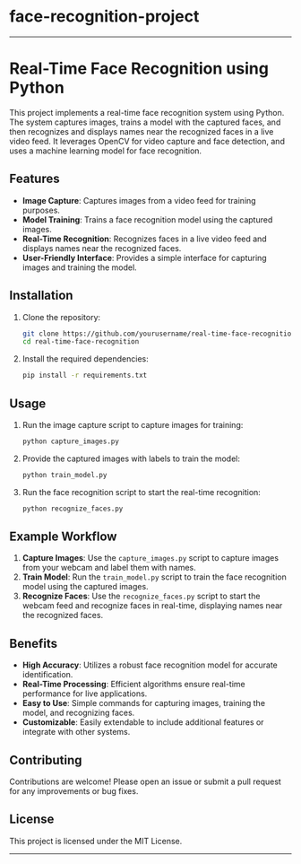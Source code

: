 # face-recognition-project
---

# Real-Time Face Recognition using Python

This project implements a real-time face recognition system using Python. The system captures images, trains a model with the captured faces, and then recognizes and displays names near the recognized faces in a live video feed. It leverages OpenCV for video capture and face detection, and uses a machine learning model for face recognition.

## Features

- **Image Capture**: Captures images from a video feed for training purposes.
- **Model Training**: Trains a face recognition model using the captured images.
- **Real-Time Recognition**: Recognizes faces in a live video feed and displays names near the recognized faces.
- **User-Friendly Interface**: Provides a simple interface for capturing images and training the model.

## Installation

1. Clone the repository:
    ```sh
    git clone https://github.com/yourusername/real-time-face-recognition.git
    cd real-time-face-recognition
    ```

2. Install the required dependencies:
    ```sh
    pip install -r requirements.txt
    ```

## Usage

1. Run the image capture script to capture images for training:
    ```sh
    python capture_images.py
    ```

2. Provide the captured images with labels to train the model:
    ```sh
    python train_model.py
    ```

3. Run the face recognition script to start the real-time recognition:
    ```sh
    python recognize_faces.py
    ```

## Example Workflow

1. **Capture Images**: Use the `capture_images.py` script to capture images from your webcam and label them with names.
2. **Train Model**: Run the `train_model.py` script to train the face recognition model using the captured images.
3. **Recognize Faces**: Use the `recognize_faces.py` script to start the webcam feed and recognize faces in real-time, displaying names near the recognized faces.

## Benefits

- **High Accuracy**: Utilizes a robust face recognition model for accurate identification.
- **Real-Time Processing**: Efficient algorithms ensure real-time performance for live applications.
- **Easy to Use**: Simple commands for capturing images, training the model, and recognizing faces.
- **Customizable**: Easily extendable to include additional features or integrate with other systems.

## Contributing

Contributions are welcome! Please open an issue or submit a pull request for any improvements or bug fixes.

## License

This project is licensed under the MIT License.

---
